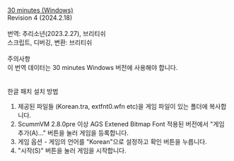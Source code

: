 [30 minutes (Windows)](https://www.adventuregamestudio.co.uk/site/games/game/2458-30-minutes/)</br>
Revision 4 (2024.2.18)</br>
</br>
​번역: 추리소년(2023.2.27), 브리티쉬</br>
스크립트, 디버깅, 변환: 브리티쉬</br>
</br>
주의사항</br>
이 번역 데이터는 30 minutes Windows 버전에 사용해야 합니다.</br>
</br>
</br>
한글 패치 설치 방법</br>
1. 제공된 파일들 (Korean.tra, extfnt0.wfn etc)을 게임 파일이 있는 폴더에 복사합니다.</br>
2. ScummVM 2.8.0pre 이상 AGS Extened Bitmap Font 적용된 버전에서 "게임 추가(A)..." 버튼을 눌러 게임을 등록합니다.</br>
3. 게임 옵션 - 게임의 언어를 "Korean"으로 설정하고 확인 버튼을 누릅니다.</br>
4. "시작(S)" 버튼을 눌러 게임을 시작합니다.</br>

